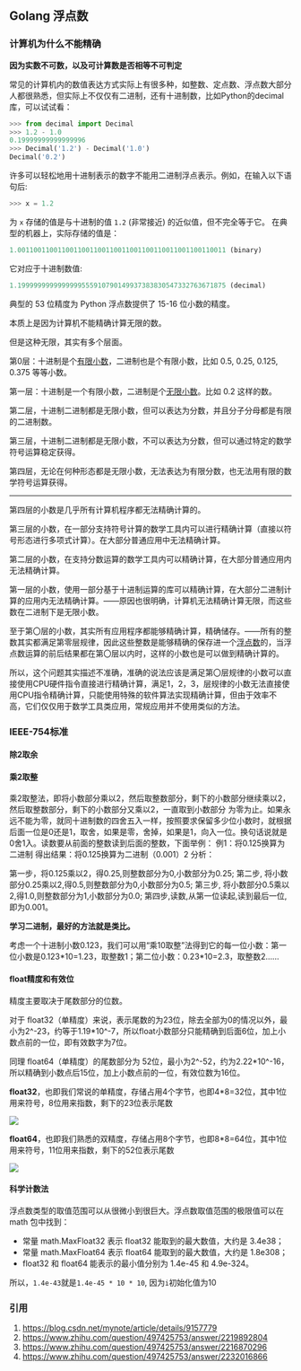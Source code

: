 ## Golang 浮点数

### 计算机为什么不能精确

**因为实数不可数，以及可计算数是否相等不可判定**

常见的计算机内的数值表达方式实际上有很多种，如整数、定点数、浮点数大部分人都很熟悉，但实际上不仅仅有二进制，还有十进制数，比如Python的decimal库，可以试试看：

```python
>>> from decimal import Decimal
>>> 1.2 - 1.0
0.19999999999999996
>>> Decimal('1.2') - Decimal('1.0')
Decimal('0.2')
```

许多可以轻松地用十进制表示的数字不能用二进制浮点表示。例如，在输入以下语句后:

```python
>>> x = 1.2
```

为 `x` 存储的值是与十进制的值 `1.2` (非常接近) 的近似值，但不完全等于它。 在典型的机器上，实际存储的值是：

```python
1.0011001100110011001100110011001100110011001100110011 (binary)
```

它对应于十进制数值:

```python
1.1999999999999999555910790149937383830547332763671875 (decimal)
```

典型的 53 位精度为 Python 浮点数提供了 15-16 位小数的精度。



本质上是因为计算机不能精确计算无限的数。

但是这种无限，其实有多个层面。

第0层：十进制是个[有限小数](https://www.zhihu.com/search?q=有限小数&search_source=Entity&hybrid_search_source=Entity&hybrid_search_extra={"sourceType"%3A"answer"%2C"sourceId"%3A2232016866})，二进制也是个有限小数，比如 0.5, 0.25, 0.125, 0.375 等等小数。

第一层：十进制是一个有限小数，二进制是个[无限小数](https://www.zhihu.com/search?q=无限小数&search_source=Entity&hybrid_search_source=Entity&hybrid_search_extra={"sourceType"%3A"answer"%2C"sourceId"%3A2232016866})。比如 0.2 这样的数。

第二层，十进制二进制都是无限小数，但可以表达为分数，并且分子分母都是有限的二进制数。

第三层，十进制二进制都是无限小数，不可以表达为分数，但可以通过特定的数学符号运算稳定获得。

第四层，无论在何种形态都是无限小数，无法表达为有限分数，也无法用有限的数学符号运算获得。

------

第四层的小数是几乎所有计算机程序都无法精确计算的。

第三层的小数，在一部分支持符号计算的数学工具内可以进行精确计算（直接以符号形态进行多项式计算）。在大部分普通应用中无法精确计算。

第二层的小数，在支持分数运算的数学工具内可以精确计算，在大部分普通应用内无法精确计算。

第一层的小数，使用一部分基于十进制运算的库可以精确计算，在大部分二进制计算的应用内无法精确计算。——原因也很明确，计算机无法精确计算无限，而这些数在二进制下是无限小数。

至于第〇层的小数，其实所有应用程序都能够精确计算，精确储存。——所有的整数其实都满足第零层规律，因此这些整数是能够精确的保存进一个[浮点数](https://www.zhihu.com/search?q=浮点数&search_source=Entity&hybrid_search_source=Entity&hybrid_search_extra={"sourceType"%3A"answer"%2C"sourceId"%3A2232016866})的，当浮点数运算的前后结果都在第〇层以内时，这样的小数也是可以做到精确计算的。



所以，这个问题其实描述不准确，准确的说法应该是满足第〇层规律的小数可以直接使用CPU硬件指令直接进行精确计算，满足1，2，3，层规律的小数无法直接使用CPU指令精确计算，只能使用特殊的软件算法实现精确计算，但由于效率不高，它们仅仅用于数学工具类应用，常规应用并不使用类似的方法。

### IEEE-754标准

#### 除2取余



#### 乘2取整

乘2取整法，即将小数部分乘以2，然后取整数部分，剩下的小数部分继续乘以2，然后取整数部分，剩下的小数部分又乘以2，一直取到小数部分 
为零为止。如果永远不能为零，就同十进制数的四舍五入一样，按照要求保留多少位小数时，就根据后面一位是0还是1，取舍，如果是零，舍掉，如果是1，向入一位。换句话说就是0舍1入。读数要从前面的整数读到后面的整数，下面举例： 
例1：将0.125换算为二进制 
得出结果：将0.125换算为二进制（0.001）2 
分析：

第一步，将0.125乘以2，得0.25,则整数部分为0,小数部分为0.25; 
第二步, 将小数部分0.25乘以2,得0.5,则整数部分为0,小数部分为0.5; 
第三步, 将小数部分0.5乘以2,得1.0,则整数部分为1,小数部分为0.0; 
第四步,读数,从第一位读起,读到最后一位,即为0.001。

**学习二进制，最好的方法就是类比。**

考虑一个十进制小数0.123，我们可以用“乘10取整”法得到它的每一位小数：第一位小数是0.123\*10=1.23，取整数1；第二位小数：0.23*10=2.3，取整数2……

#### float精度和有效位

精度主要取决于尾数部分的位数。

对于 float32（单精度）来说，表示尾数的为23位，除去全部为0的情况以外，最小为2^-23，约等于1.19*10^-7，所以float小数部分只能精确到后面6位，加上小数点前的一位，即有效数字为7位。

同理 float64（单精度）的尾数部分为 52位，最小为2^-52，约为2.22*10^-16，所以精确到小数点后15位，加上小数点前的一位，有效位数为16位。

**float32**，也即我们常说的单精度，存储占用4个字节，也即4*8=32位，其中1位用来符号，8位用来指数，剩下的23位表示尾数

![](https://image-1300760561.cos.ap-beijing.myqcloud.com/bgyq-blog/float32.webp)



**float64**，也即我们熟悉的双精度，存储占用8个字节，也即8*8=64位，其中1位用来符号，11位用来指数，剩下的52位表示尾数

![](https://image-1300760561.cos.ap-beijing.myqcloud.com/bgyq-blog/float64.webp)

#### 科学计数法

浮点数类型的取值范围可以从很微小到很巨大。浮点数取值范围的极限值可以在 math 包中找到：

- 常量 math.MaxFloat32 表示 float32 能取到的最大数值，大约是 3.4e38；
- 常量 math.MaxFloat64 表示 float64 能取到的最大数值，大约是 1.8e308；
- float32 和 float64 能表示的最小值分别为 1.4e-45 和 4.9e-324。


所以，`1.4e-43`就是`1.4e-45 * 10 * 10`,  因为`i`初始化值为10

### 引用

1. https://blog.csdn.net/mynote/article/details/9157779
2. https://www.zhihu.com/question/497425753/answer/2219892804
3. https://www.zhihu.com/question/497425753/answer/2216870296
4. https://www.zhihu.com/question/497425753/answer/2232016866